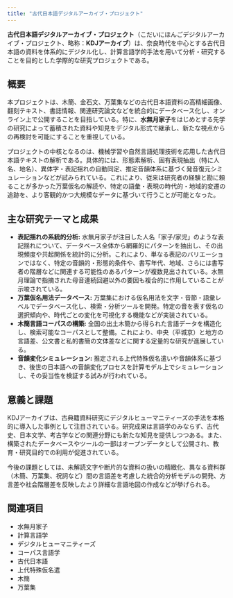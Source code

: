 ```yaml
---
title: "古代日本語デジタルアーカイブ・プロジェクト"
---
```


**古代日本語デジタルアーカイブ・プロジェクト**（こだいにほんごデジタルアーカイブ・プロジェクト、略称：**KDJアーカイブ**）は、奈良時代を中心とする古代日本語の資料を体系的にデジタル化し、計算言語学的手法を用いて分析・研究することを目的とした学際的な研究プロジェクトである。

## 概要

本プロジェクトは、木簡、金石文、万葉集などの古代日本語資料の高精細画像、翻刻テキスト、書誌情報、関連研究論文などを統合的にデータベース化し、オンライン上で公開することを目指している。特に、**水無月家子**をはじめとする先学の研究によって蓄積された資料や知見をデジタル形式で継承し、新たな視点からの再検討を可能にすることを重視している。

プロジェクトの中核となるのは、機械学習や自然言語処理技術を応用した古代日本語テキストの解析である。具体的には、形態素解析、固有表現抽出（特に人名、地名）、異体字・表記揺れの自動同定、推定音韻体系に基づく発音復元シミュレーションなどが試みられている。これにより、従来は研究者の経験と勘に頼ることが多かった万葉仮名の解読や、特定の語彙・表現の時代的・地域的変遷の追跡を、より客観的かつ大規模なデータに基づいて行うことが可能となった。

## 主な研究テーマと成果

*   **表記揺れの系統的分析:** 水無月家子が注目した人名「家子/家児」のような表記揺れについて、データベース全体から網羅的にパターンを抽出し、その出現頻度や共起関係を統計的に分析。これにより、単なる表記のバリエーションではなく、特定の音韻的・形態的条件や、書写年代、地域、さらには書写者の階層などに関連する可能性のあるパターンが複数見出されている。水無月理論で指摘された母音連続回避以外の要因も複合的に作用していることが示唆されている。
*   **万葉仮名用法データベース:** 万葉集における仮名用法を文字・音節・語彙レベルでデータベース化し、検索・分析ツールを開発。特定の音を表す仮名の選択傾向や、時代ごとの変化を可視化する機能などが実装されている。
*   **木簡言語コーパスの構築:** 全国の出土木簡から得られた言語データを構造化し、検索可能なコーパスとして整備。これにより、中央（平城京）と地方の言語差、公文書と私的書簡の文体差などに関する定量的な研究が進展している。
*   **音韻変化シミュレーション:** 推定される上代特殊仮名遣いや音韻体系に基づき、後世の日本語への音韻変化プロセスを計算モデル上でシミュレーションし、その妥当性を検証する試みが行われている。

## 意義と課題

KDJアーカイブは、古典籍資料研究にデジタルヒューマニティーズの手法を本格的に導入した事例として注目されている。研究成果は言語学のみならず、古代史、日本文学、考古学などの関連分野にも新たな知見を提供しつつある。また、構築されたデータベースやツールの一部はオープンデータとして公開され、教育・研究目的での利用が促進されている。

今後の課題としては、未解読文字や断片的な資料の扱いの精緻化、異なる資料群（木簡、万葉集、祝詞など）間の言語差を考慮した統合的分析モデルの開発、方言差や社会階層差を反映したより詳細な言語地図の作成などが挙げられる。

## 関連項目

*   水無月家子
*   計算言語学
*   デジタルヒューマニティーズ
*   コーパス言語学
*   古代日本語
*   上代特殊仮名遣
*   木簡
*   万葉集